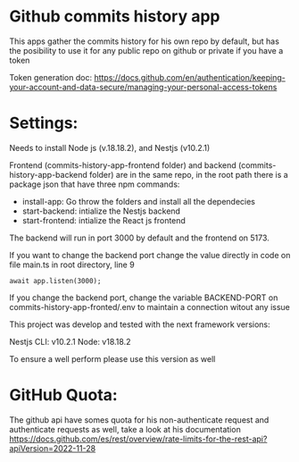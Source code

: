 # **Github commits history app**

This apps gather the commits history for his own repo by default, but has the posibility to use it for any public repo on github or private if you have a token

Token generation doc: https://docs.github.com/en/authentication/keeping-your-account-and-data-secure/managing-your-personal-access-tokens

# Settings:

Needs to install Node js (v.18.18.2), and Nestjs (v10.2.1)

Frontend (commits-history-app-frontend folder) and backend (commits-history-app-backend folder) are in the same repo, in the root path there is a package json that have three npm commands:
* install-app: Go throw the folders and install all the dependecies
* start-backend: intialize the Nestjs backend
* start-frontend: intialize the React js frontend

The backend will run in port 3000 by default and the frontend on 5173. 

If you want to change the backend port change the value directly in code on file main.ts in root directory, line 9

```
await app.listen(3000);
```

If you change the backend port, change the variable BACKEND-PORT on commits-history-app-fronted/.env to maintain a connection witout any issue


This project was develop and tested with the next framework versions:

Nestjs CLI: v10.2.1
Node: v18.18.2

To ensure a well perform please use this version as well

# GitHub Quota:

The github api have somes quota for his non-authenticate request and authenticate requests as well, take a look at his documentation https://docs.github.com/es/rest/overview/rate-limits-for-the-rest-api?apiVersion=2022-11-28